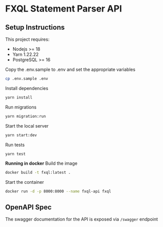 # FXQL Statement Parser API

## Setup Instructions

This project requires:

- Nodejs >= 18
- Yarn 1.22.22
- PostgreSQL >= 16

Copy the .env.sample to .env and set the appropriate variables

```bash
cp .env.sample .env
```

Install dependencies

```bash
yarn install
```

Run migrations

```bash
yarn migration:run
```

Start the local server

```bash
yarn start:dev
```

Run tests

```bash
yarn test
```

**Running in docker**
Build the image

```bash
docker build -t fxql:latest .
```

Start the container

```bash
docker run -d -p 8000:8000 --name fxql-api fxql
```

## OpenAPI Spec

The swagger documentation for the API is exposed via `/swagger` endpoint
